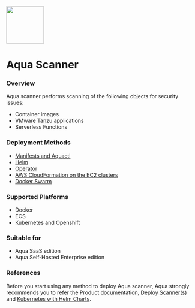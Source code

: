 <img src="https://avatars3.githubusercontent.com/u/12783832?s=200&v=4" height="100" width="100" />

# Aqua Scanner

### Overview
Aqua scanner performs scanning of the following objects for security issues:
* Container images
* VMware Tanzu applications
* Serverless Functions

### Deployment Methods
* [Manifests and Aquactl](./kubernetes_and_openshift/manifests/)
* [Helm](./kubernetes_and_openshift/helm/)
* [Operator](./kubernetes_and_openshift/operator/)
* [AWS CloudFormation on the EC2 clusters](https://github.com/KoppulaRajender/deployments/tree/6.5_dev/scanner/ecs/cloudformation)
* [Docker Swarm](https://github.com/KoppulaRajender/deployments/tree/6.5_dev/scanner/docker/swarm)

### Supported Platforms
* Docker
* ECS
* Kubernetes and Openshift

### Suitable for
* Aqua SaaS edition
* Aqua Self-Hosted Enterprise edition

### References
Before you start using any method to deploy Aqua scanner, Aqua strongly recommends you to refer the Product documentation, [Deploy Scanner(s)](https://docs.aquasec.com/docs/deploy-k8s-scanners) and [Kubernetes with Helm Charts](https://docs.aquasec.com/docs/kubernetes-with-helm#section-step-2-deploy-the-aqua-server-database-gateway-and-scanner).